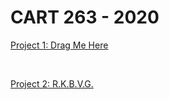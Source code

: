# CART 263 - 2020

<a href = "https://tonylindorock.github.io/cart263-2020/Projects/P1/index.html"> <p> Project 1: Drag Me Here </p> </a>
<br>
<a href = "https://tonylindorock.github.io/cart263-2020/Projects/P2/index.html"> <p> Project 2: R.K.B.V.G. </p> </a>
